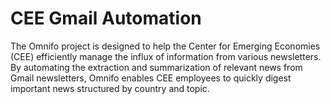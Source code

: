 # CEE Gmail Automation
 The Omnifo project is designed to help the Center for Emerging Economies (CEE) efficiently manage the influx of information from various newsletters. By automating the extraction and summarization of relevant news from Gmail newsletters, Omnifo enables CEE employees to quickly digest important news structured by country and topic.
